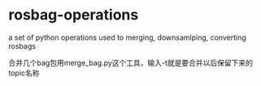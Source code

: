 # rosbag-operations
a set of python operations used to merging, downsamlping, converting rosbags

合并几个bag包用merge_bag.py这个工具，输入-t就是要合并以后保留下来的topic名称
